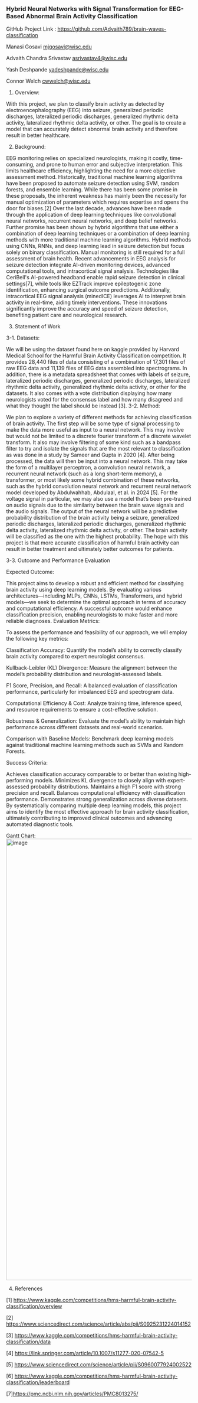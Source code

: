### **Hybrid Neural Networks with Signal Transformation for EEG-Based Abnormal Brain Activity Classification**

GitHub Project Link : https://github.com/Advaith789/brain-waves-classification 

Manasi Gosavi mjgosavi@wisc.edu 

Advaith Chandra Srivastav asrivastav4@wisc.edu 

Yash Deshpande yadeshpande@wisc.edu 

Connor Welch cwwelch@wisc.edu

1. Overview:

With this project, we plan to classify brain activity as detected by electroencephalography (EEG) into seizure, generalized periodic discharges, lateralized periodic discharges, generalized rhythmic delta activity, lateralized rhythmic delta activity, or other. The goal is to create a model that can accurately detect abnormal brain activity and therefore result in better healthcare.

2. Background:

EEG monitoring relies on specialized neurologists, making it costly, time-consuming, and prone to human error and subjective interpretation. This limits healthcare efficiency, highlighting the need for a more objective assessment method.
Historically, traditional machine learning algorithms have been proposed to automate seizure detection using SVM, random forests, and ensemble learning. While there has been some promise in these proposals, the inherent weakness has mainly been the necessity for manual optimization of parameters which requires expertise and opens the door for biases.[2]
Over the last decade, advances have been made through the application of deep learning techniques like convolutional neural networks, recurrent neural networks, and deep belief networks. Further promise has been shown by hybrid algorithms that use either a combination of deep learning techniques or a combination of deep learning methods with more traditional machine learning algorithms.
Hybrid methods using CNNs, RNNs, and deep learning lead in seizure detection but focus solely on binary classification. Manual monitoring is still required for a full assessment of brain health.
Recent advancements in EEG analysis for seizure detection integrate AI-driven monitoring devices, advanced computational tools, and intracortical signal analysis. Technologies like CeriBell's AI-powered headband enable rapid seizure detection in clinical settings[7], while tools like EZTrack improve epileptogenic zone identification, enhancing surgical outcome predictions. Additionally, intracortical EEG signal analysis (minedICE) leverages AI to interpret brain activity in real-time, aiding timely interventions. These innovations significantly improve the accuracy and speed of seizure detection, benefiting patient care and neurological research.

3. Statement of Work

3-1. Datasets: 

We will be using the dataset found here on kaggle provided by Harvard Medical School for the Harmful Brain Activity Classification competition. It provides 28,440 files of data consisting of a combination of 17,301 files of raw EEG data and 11,139 files of EEG data assembled into spectrograms. In addition, there is a metadata spreadsheet that comes with labels of seizure, lateralized periodic discharges, generalized periodic discharges, lateralized rhythmic delta activity, generalized rhythmic delta activity, or other for the datasets. It also comes with a vote distribution displaying how many neurologists voted for the consensus label and how many disagreed and what they thought the label should be instead [3].
3-2. Method:

We plan to explore a variety of different methods for achieving classification of brain activity. The first step will be some type of signal processing to make the data more useful as input to a neural network. This may involve but would not be limited to a discrete fourier transform of a discrete wavelet transform. It also may involve filtering of some kind such as a bandpass filter to try and isolate the signals that are the most relevant to classification as was done in a study by Sameer and Gupta in 2020 [4].
After being processed, the data will then be input into a neural network. This may take the form of a multilayer perceptron, a convolution neural network, a recurrent neural network (such as a long short-term memory), a transformer, or most likely some hybrid combination of these networks, such as the hybrid convolution neural network and recurrent neural network model developed by Abdulwahhab, Abdulaal, et al. in 2024 [5]. For the voltage signal in particular, we may also use a model that’s been pre-trained on audio signals due to the similarity between the brain wave signals and the audio signals.
The output of the neural network will be a predictive probability distribution of the brain activity being a seizure, generalized periodic discharges, lateralized periodic discharges, generalized rhythmic delta activity, lateralized rhythmic delta activity, or other. The brain activity will be classified as the one with the highest probability.
The hope with this project is that more accurate classification of harmful brain activity can result in better treatment and ultimately better outcomes for patients.

3-3. Outcome and Performance Evaluation

Expected Outcome:

This project aims to develop a robust and efficient method for classifying brain activity using deep learning models. By evaluating various architectures—including MLPs, CNNs, LSTMs, Transformers, and hybrid models—we seek to determine the optimal approach in terms of accuracy and computational efficiency. A successful outcome would enhance classification precision, enabling neurologists to make faster and more reliable diagnoses.
Evaluation Metrics:

To assess the performance and feasibility of our approach, we will employ the following key metrics:

Classification Accuracy: Quantify the model’s ability to correctly classify brain activity compared to expert neurologist consensus.

Kullback-Leibler (KL) Divergence: Measure the alignment between the model’s probability distribution and neurologist-assessed labels.

F1 Score, Precision, and Recall: A balanced evaluation of classification performance, particularly for imbalanced EEG and spectrogram data.

Computational Efficiency & Cost: Analyze training time, inference speed, and resource requirements to ensure a cost-effective solution.

Robustness & Generalization: Evaluate the model’s ability to maintain high performance across different datasets and real-world scenarios.

Comparison with Baseline Models: Benchmark deep learning models against traditional machine learning methods such as SVMs and Random Forests.

Success Criteria:

Achieves classification accuracy comparable to or better than existing high-performing models.
Minimizes KL divergence to closely align with expert-assessed probability distributions.
Maintains a high F1 score with strong precision and recall.
Balances computational efficiency with classification performance.
Demonstrates strong generalization across diverse datasets.
By systematically comparing multiple deep learning models, this project aims to identify the most effective approach for brain activity classification, ultimately contributing to improved clinical outcomes and advancing automated diagnostic tools.


Gantt Chart:
<img width="1196" alt="image" src="https://github.com/user-attachments/assets/521a52f8-b46a-49e0-9334-181e3bdef979" />


4. References

[1] https://www.kaggle.com/competitions/hms-harmful-brain-activity-classification/overview

[2] https://www.sciencedirect.com/science/article/abs/pii/S0925231224014152

[3] https://www.kaggle.com/competitions/hms-harmful-brain-activity-classification/data

[4] https://link.springer.com/article/10.1007/s11277-020-07542-5

[5] https://www.sciencedirect.com/science/article/pii/S0960077924002522

[6] https://www.kaggle.com/competitions/hms-harmful-brain-activity-classification/leaderboard

[7]https://pmc.ncbi.nlm.nih.gov/articles/PMC8013275/

